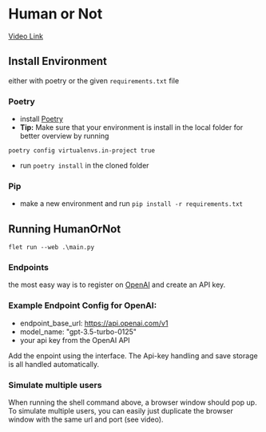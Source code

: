 # Human or Not

[Video Link](https://drive.google.com/file/d/1-4VbuQw8aGQjahIwJrtBQHgPW7zBGmJr/view?usp=sharing)

## Install Environment

either with poetry or the given `requirements.txt` file

### Poetry
- install [Poetry](https://python-poetry.org/docs/#installation)
- **Tip:** Make sure that your environment is install in the local folder for better overview by running
```shell
poetry config virtualenvs.in-project true
```
- run `poetry install` in the cloned folder

### Pip
- make a new environment and run `pip install -r requirements.txt`

## Running HumanOrNot

```shell
flet run --web .\main.py
```

### Endpoints
the most easy way is to register on [OpenAI](https://platform.openai.com/) and create an API key.

### Example Endpoint Config for OpenAI:
- endpoint_base_url: https://api.openai.com/v1
- model_name: "gpt-3.5-turbo-0125"
- your api key from the OpenAI API

Add the enpoint using the interface. The Api-key handling and save storage is all handled automatically.

### Simulate multiple users

When running the shell command above, a browser window should pop up. To simulate multiple users, you can easily just duplicate the browser window with the same url and port (see video).
